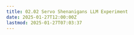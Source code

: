 ```yaml
---
title: 02.02 Servo Shenanigans LLM Experiment
date: 2025-01-27T12:00:00Z
lastmod: 2025-01-27T07:03:37
---
```

